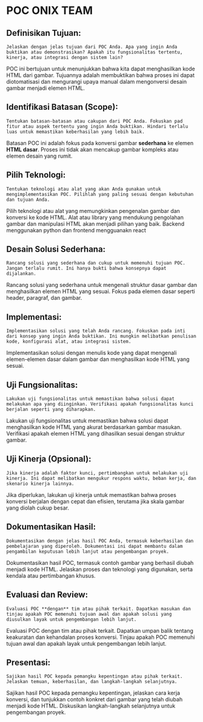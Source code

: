  # POC ONIX TEAM

## Definisikan Tujuan:
```
Jelaskan dengan jelas tujuan dari POC Anda. Apa yang ingin Anda buktikan atau demonstrasikan? Apakah itu fungsionalitas tertentu, kinerja, atau integrasi dengan sistem lain?
```

POC ini bertujuan untuk menunjukkan bahwa kita dapat menghasilkan kode HTML dari gambar. Tujuannya adalah membuktikan bahwa proses ini dapat diotomatisasi dan mengurangi upaya manual dalam mengonversi desain gambar menjadi elemen HTML.




## Identifikasi Batasan (Scope):
```
Tentukan batasan-batasan atau cakupan dari POC Anda. Fokuskan pad fitur atau aspek tertentu yang ingin Anda buktikan. Hindari terlalu luas untuk memastikan keberhasilan yang lebih baik.
```
Batasan POC ini adalah fokus pada konversi gambar **sederhana** ke elemen **HTML dasar**. Proses ini tidak akan mencakup gambar kompleks atau elemen desain yang rumit.


## Pilih Teknologi:
```
Tentukan teknologi atau alat yang akan Anda gunakan untuk mengimplementasikan POC. Pilihlah yang paling sesuai dengan kebutuhan dan tujuan Anda.
```
Pilih teknologi atau alat yang memungkinkan pengenalan gambar dan konversi ke kode HTML. Alat atau library yang mendukung pengolahan gambar dan manipulasi HTML akan menjadi pilihan yang baik. Backend menggunakan python dan frontend mengguanakn react

## Desain Solusi Sederhana:
```
Rancang solusi yang sederhana dan cukup untuk memenuhi tujuan POC. Jangan terlalu rumit. Ini hanya bukti bahwa konsepnya dapat dijalankan.
```
Rancang solusi yang sederhana untuk mengenali struktur dasar gambar dan menghasilkan elemen HTML yang sesuai. Fokus pada elemen dasar seperti header, paragraf, dan gambar.

## Implementasi:
```
Implementasikan solusi yang telah Anda rancang. Fokuskan pada inti dari konsep yang ingin Anda buktikan. Ini mungkin melibatkan penulisan kode, konfigurasi alat, atau integrasi sistem.
```
Implementasikan solusi dengan menulis kode yang dapat mengenali elemen-elemen dasar dalam gambar dan menghasilkan kode HTML yang sesuai.


## Uji Fungsionalitas:
```
Lakukan uji fungsionalitas untuk memastikan bahwa solusi dapat melakukan apa yang diinginkan. Verifikasi apakah fungsionalitas kunci berjalan seperti yang diharapkan.
```
Lakukan uji fungsionalitas untuk memastikan bahwa solusi dapat menghasilkan kode HTML yang akurat berdasarkan gambar masukan. Verifikasi apakah elemen HTML yang dihasilkan sesuai dengan struktur gambar.


## Uji Kinerja (Opsional):
```
Jika kinerja adalah faktor kunci, pertimbangkan untuk melakukan uji kinerja. Ini dapat melibatkan mengukur respons waktu, beban kerja, dan skenario kinerja lainnya.
```
Jika diperlukan, lakukan uji kinerja untuk memastikan bahwa proses konversi berjalan dengan cepat dan efisien, terutama jika skala gambar yang diolah cukup besar.

## Dokumentasikan Hasil:
```
Dokumentasikan dengan jelas hasil POC Anda, termasuk keberhasilan dan pembelajaran yang diperoleh. Dokumentasi ini dapat membantu dalam pengambilan keputusan lebih lanjut atau pengembangan proyek.
```
Dokumentasikan hasil POC, termasuk contoh gambar yang berhasil diubah menjadi kode HTML. Jelaskan proses dan teknologi yang digunakan, serta kendala atau pertimbangan khusus.

## Evaluasi dan Review:

```
Evaluasi POC **dengan** tim atau pihak terkait. Dapatkan masukan dan tinjau apakah POC memenuhi tujuan awal dan apakah solusi yang diusulkan layak untuk pengembangan lebih lanjut.
```
Evaluasi POC dengan tim atau pihak terkait. Dapatkan umpan balik tentang keakuratan dan kehandalan proses konversi. Tinjau apakah POC memenuhi tujuan awal dan apakah layak untuk pengembangan lebih lanjut.


## Presentasi:
```
Sajikan hasil POC kepada pemangku kepentingan atau pihak terkait. Jelaskan temuan, keberhasilan, dan langkah-langkah selanjutnya.
```
Sajikan hasil POC kepada pemangku kepentingan, jelaskan cara kerja konversi, dan tunjukkan contoh konkret dari gambar yang telah diubah menjadi kode HTML. Diskusikan langkah-langkah selanjutnya untuk pengembangan proyek.

